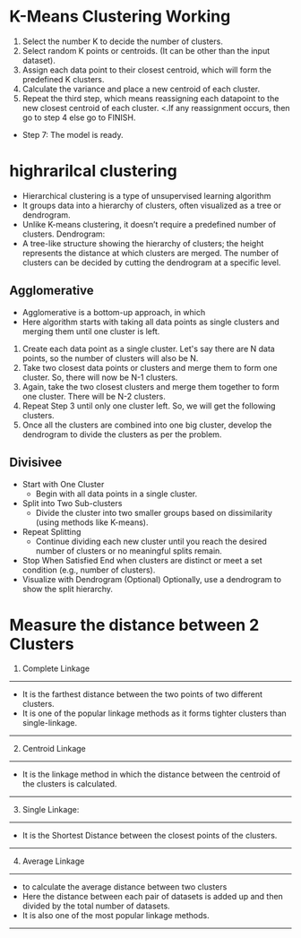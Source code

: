 # K-Means Clustering Working

1. Select the number K to decide the number of clusters.
2.  Select random K points or centroids. (It can be other than the input dataset).
3. Assign each data point to their closest centroid, which will form the predefined K clusters.
4. Calculate the variance and place a new centroid of each cluster.
5. Repeat the third step, which means reassigning each datapoint to the new closest centroid of each cluster.
<<F5>.If any reassignment occurs, then go to step 4 else go to FINISH.
- Step 7: The model is ready.

# highrarilcal clustering
- Hierarchical clustering is a type of unsupervised learning algorithm
- It groups data into a hierarchy of clusters, often visualized as a tree or dendrogram.
- Unlike K-means clustering, it doesn’t require a predefined number of clusters.
Dendrogram:
- A tree-like structure showing the hierarchy of clusters; the height represents the distance at which clusters are merged. The number of clusters can be decided by cutting the dendrogram at a specific level.
##  Agglomerative
- Agglomerative is a bottom-up approach, in which
- Here algorithm starts with taking all data points as single clusters and merging them until one cluster is left.
1. Create each data point as a single cluster. Let's say there are N data points, so the number of clusters will also be N.
2. Take two closest data points or clusters and merge them to form one cluster. So, there will now be N-1 clusters.
3. Again, take the two closest clusters and merge them together to form one cluster. There will be N-2 clusters.
4. Repeat Step 3 until only one cluster left. So, we will get the following clusters.
5. Once all the clusters are combined into one big cluster, develop the dendrogram to divide the clusters as per the problem.

## Divisivee
- Start with One Cluster
    - Begin with all data points in a single cluster.
- Split into Two Sub-clusters
    - Divide the cluster into two smaller groups based on dissimilarity   (using methods like K-means).
- Repeat Splitting
    - Continue dividing each new cluster until you reach the desired number of clusters or no meaningful splits remain.
- Stop When Satisfied
        End when clusters are distinct or meet a set condition (e.g., number of clusters).
- Visualize with Dendrogram (Optional)
 Optionally, use a dendrogram to show the split hierarchy.

# Measure the distance between 2 Clusters
1. Complete Linkage
----
- It is the farthest distance between the two points of two different clusters.
- It is one of the popular linkage methods as it forms tighter clusters than single-linkage.
----

2. Centroid Linkage
----
- It is the linkage method in which the distance between the centroid of the clusters is calculated.
----

3. Single Linkage:
----
- It is the Shortest Distance between the closest points of the clusters.
----

4. Average Linkage
----
- to calculate the average distance between two clusters
- Here the distance between each pair of datasets is added up and then divided by the total number of datasets.
- It is also one of the most popular linkage methods.
----



